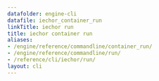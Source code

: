 ```yaml
---
datafolder: engine-cli
datafile: iechor_container_run
linkTitle: iechor run
title: iechor container run
aliases:
- /engine/reference/commandline/container_run/
- /engine/reference/commandline/run/
- /reference/cli/iechor/run/
layout: cli
---
```


<!--
This page is automatically generated from iEchor's source code. If you want to
suggest a change to the text that appears here, open a ticket or pull request
in the source repository on GitHub:

https://github.com/iechor/cli
-->
